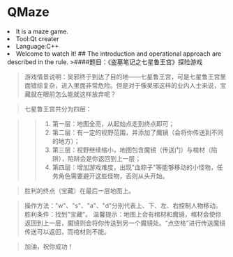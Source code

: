 # QMaze
<li>It is a maze game. <br/>
<li>Tool:Qt creater <br/>
<li>Language:C++ <br/>
<li>Welcome to watch it!
## The introduction and operational approach are described in the rule.
>####题目：《盗墓笔记之七星鲁王宫》探险游戏

>游戏情景说明：吴邪终于到达了目的地——七星鲁王宫，可是七星鲁王宫里面错综复杂，进入里面非常危险。但是对于像吴邪这样的业内人士来说，宝藏就在眼前怎么能就这样放弃呢？

>七星鲁王宫共分为四层：

>>1. 第一层：地图全亮，从起始点走到终点即可；
>>2. 第二层：有一定的视野范围，并添加了魔镜（会将你传送到不同的地方）；
>>3. 第三层：视野继续缩小，地图包含魔镜（传送门）与棺材（陷阱），陷阱会是你返回到上一层；
>>4. 第四层：增加游戏难度，出现"血粽子"等能够移动的小怪物，任务角色需要避开这些怪物，否则从头开始。

>胜利的终点（宝藏）在最后一层地图上。

>操作方法："w"、"s"、"a"、"d"分别代表上、下、左、右控制人物移动。
>胜利条件：找到"宝藏"。
>温馨提示：地图上会有棺材和魔镜，棺材会使你返回到上一层，魔镜则会将你传送到另一个魔镜处。“点空格”进行传送魔镜传送可以返回，而棺材则不能。

>加油，祝你成功！
